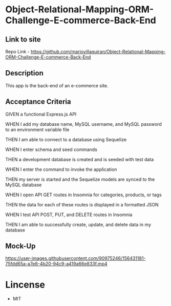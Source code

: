 # Object-Relational-Mapping-ORM-Challenge-E-commerce-Back-End

## Link to site

Repo Link - https://github.com/mariovillaquiran/Object-Relational-Mapping-ORM-Challenge-E-commerce-Back-End 

## Description

This app is the back-end of an e-commerce site. 

## Acceptance Criteria

GIVEN a functional Express.js API

WHEN I add my database name, MySQL username, and MySQL password to an environment variable file

THEN I am able to connect to a database using Sequelize

WHEN I enter schema and seed commands

THEN a development database is created and is seeded with test data

WHEN I enter the command to invoke the application

THEN my server is started and the Sequelize models are synced to the MySQL database

WHEN I open API GET routes in Insomnia for categories, products, or tags

THEN the data for each of these routes is displayed in a formatted JSON

WHEN I test API POST, PUT, and DELETE routes in Insomnia

THEN I am able to successfully create, update, and delete data in my database


## Mock-Up


https://user-images.githubusercontent.com/90975246/156431181-75fdd65a-a7e8-4b20-94c9-a419a66e833f.mp4


# Lincense

- MIT
